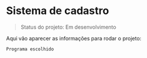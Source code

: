 # Sistema de cadastro

> Status do projeto: Em desenvolvimento

Aqui vão aparecer as informações para rodar o projeto:

```
Programa escolhido
